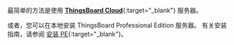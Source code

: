 最简单的方法是使用 [**ThingsBoard Cloud**](https://thingsboard.cloud/signup){:target="_blank"} 服务器。

或者，您可以在本地安装 ThingsBoard Professional Edition 服务器。
有关安装指南，请参阅 [安装 PE](/docs/user-guide/install/pe/installation-options/){:target="_blank"}。